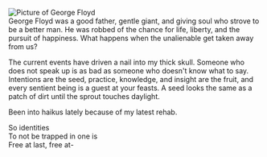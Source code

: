 ![Picture of George Floyd](https://milwaukeenns.org/wp-content/uploads/2020/05/george-floyd.jpg)  
George Floyd was a good father, gentle giant, and giving soul who strove to be a better man. He was robbed of the chance for life, liberty, and the pursuit of happiness. What happens when the unalienable get taken away from us?

The current events have driven a nail into my thick skull. Someone who does not speak up is as bad as someone who doesn't know what to say. Intentions are the seed, practice, knowledge, and insight are the fruit, and every sentient being is a guest at your feasts. A seed looks the same as a patch of dirt until the sprout touches daylight.

Been into haikus lately because of my latest rehab.

So identities  
To not be trapped in one is  
Free at last, free at-  
